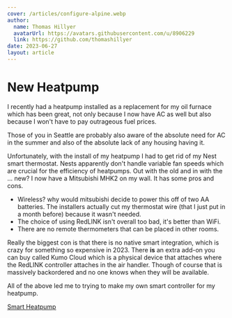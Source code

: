 ```yaml
---
cover: /articles/configure-alpine.webp
author:
  name: Thomas Hillyer
  avatarUrl: https://avatars.githubusercontent.com/u/8906229
  link: https://github.com/thomashillyer
date: 2023-06-27
layout: article
---
```

# New Heatpump

I recently had a heatpump installed as a replacement for my oil furnace which has been great, not only because I now have AC as well but also because I won't have to pay outrageous fuel prices. 

Those of you in Seattle are probably also aware of the absolute need for AC in the summer and also of the absolute lack of any housing having it.

Unfortunately, with the install of my heatpump I had to get rid of my Nest smart thermostat. Nests apparently don't handle variable fan speeds which are crucial for the efficiency of heatpumps. Out with the old and in with the ... new? I now have a Mitsubishi MHK2 on my wall. It has some pros and cons.

- Wireless? why would mitsubishi decide to power this off of two AA batteries. The installers actually cut my thermostat wire (that I just put in a month before) because it wasn't needed.
- The choice of using RedLINK isn't overall too bad, it's better than WiFi.
- There are no remote thermometers that can be placed in other rooms.

Really the biggest con is that there is no native smart integration, which is crazy for something so expensive in 2023. There **is** an extra add-on you can buy called Kumo Cloud which is a physical device that attaches where the RedLINK controller attaches in the air handler. Though of course that is massively backordered and no one knows when they will be available.

All of the above led me to trying to make my own smart controller for my heatpump.

[Smart Heatpump](/smart-heatpump)